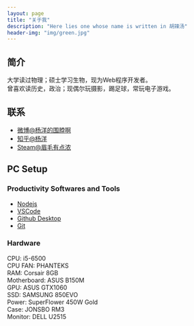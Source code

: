 ```yaml
---
layout: page
title: "关于我"
description: "Here lies one whose name is written in 胡辣汤"
header-img: "img/green.jpg"
---
```

## 简介
大学读过物理；硕士学习生物，现为Web程序开发者。   
曾喜欢读历史，政治；现偶尔玩摄影，踢足球，常玩电子游戏。

## 联系
- [微博@杨洋的围脖啊](http://weibo.com/2003457565)
- [知乎@杨洋](http://www.zhihu.com/people/yang-yang-8)
- [Steam@眉毛有点浓](http://steamcommunity.com/id/yangyoungyang/)

## PC Setup
### Productivity Softwares and Tools
- [Nodejs](https://nodejs.org/en/)
- [VSCode](https://code.visualstudio.com/)
- [Github Desktop](https://desktop.github.com/)
- [Git](https://git-scm.com/)
### Hardware
CPU: i5-6500    
CPU FAN: PHANTEKS   
RAM: Corsair 8GB    
Motherboard: ASUS B150M     
GPU: ASUS GTX1060   
SSD: SAMSUNG 850EVO     
Power: SuperFlower 450W Gold       
Case: JONSBO RM3    
Monitor: DELL U2515



